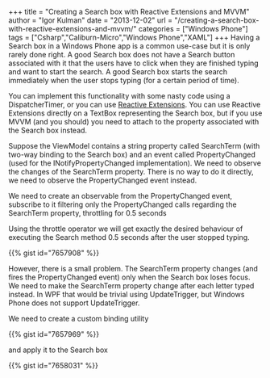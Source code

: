 +++
title = "Creating a Search box with Reactive Extensions and MVVM"
author = "Igor Kulman"
date = "2013-12-02"
url = "/creating-a-search-box-with-reactive-extensions-and-mvvm/"
categories = ["Windows Phone"]
tags = ["Csharp","Caliburn-Micro","Windows Phone","XAML"]
+++
Having a Search box in a Windows Phone app is a common use-case but it is only rarely done right. A good Search box does not have a Search button associated with it that the users have to click when they are finished typing and want to start the search. A good Search box starts the search immediately when the user stops typing (for a certain period of time). 

You can implement this functionality with some nasty code using a DispatcherTimer, or you can use [Reactive Extensions][1]. You can use Reactive Extensions directly on a TextBox representing the Search box, but if you use MVVM (and you should) you need to attach to the property associated with the Search box instead.

Suppose the ViewModel contains a string property called SearchTerm (with two-way binding to the Search box) and an event called PropertyChanged (used for the INotifyPropertyChanged implementation). We need to observe the changes of the SearchTerm property. There is no way to do it directly, we need to observe the PropertyChanged event instead. 

<!--more-->

We need to create an observable from the PropertyChanged event, subscribe to it filtering only the PropertyChanged calls regarding the SearchTerm property, throttling for 0.5 seconds

Using the throttle operator we will get exactly the desired behaviour of executing the Search method 0.5 seconds after the user stopped typing. 

{{% gist id="7657908" %}}

However, there is a small problem. The SearchTerm property changes (and fires the PropertyChanged event) only when the Search box loses focus. We need to make the SearchTerm property change after each letter typed instead. In WPF that would be trivial using UpdateTrigger, but Windows Phone does not support UpdateTrigger. 

We need to create a custom binding utility

{{% gist id="7657969" %}}

and apply it to the Search box

{{% gist id="7658031" %}}

 [1]: http://msdn.microsoft.com/en-us/data/gg577609.aspx
